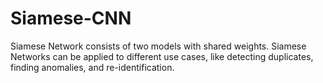 # Siamese-CNN
Siamese Network consists of two models with shared weights. Siamese Networks can be applied to different use cases, like detecting duplicates, finding anomalies, and re-identification.
